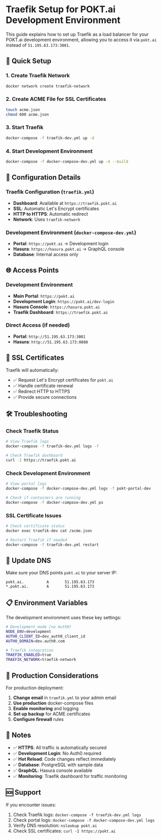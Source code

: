 # Traefik Setup for POKT.ai Development Environment

This guide explains how to set up Traefik as a load balancer for your POKT.ai development environment, allowing you to access it via `pokt.ai` instead of `51.195.63.173:3001`.

## 🚀 Quick Setup

### 1. Create Traefik Network
```bash
docker network create traefik-network
```

### 2. Create ACME File for SSL Certificates
```bash
touch acme.json
chmod 600 acme.json
```

### 3. Start Traefik
```bash
docker-compose -f traefik-dev.yml up -d
```

### 4. Start Development Environment
```bash
docker-compose -f docker-compose-dev.yml up -d --build
```

## 🔧 Configuration Details

### **Traefik Configuration (`traefik.yml`)**
- **Dashboard**: Available at `https://traefik.pokt.ai`
- **SSL**: Automatic Let's Encrypt certificates
- **HTTP to HTTPS**: Automatic redirect
- **Network**: Uses `traefik-network`

### **Development Environment (`docker-compose-dev.yml`)**
- **Portal**: `https://pokt.ai` → Development login
- **Hasura**: `https://hasura.pokt.ai` → GraphQL console
- **Database**: Internal access only

## 🌐 Access Points

### **Development Environment**
- **Main Portal**: `https://pokt.ai`
- **Development Login**: `https://pokt.ai/dev-login`
- **Hasura Console**: `https://hasura.pokt.ai`
- **Traefik Dashboard**: `https://traefik.pokt.ai`

### **Direct Access (if needed)**
- **Portal**: `http://51.195.63.173:3001`
- **Hasura**: `http://51.195.63.173:8080`

## 🔐 SSL Certificates

Traefik will automatically:
- ✅ Request Let's Encrypt certificates for `pokt.ai`
- ✅ Handle certificate renewal
- ✅ Redirect HTTP to HTTPS
- ✅ Provide secure connections

## 🛠️ Troubleshooting

### **Check Traefik Status**
```bash
# View Traefik logs
docker-compose -f traefik-dev.yml logs -f

# Check Traefik dashboard
curl -I https://traefik.pokt.ai
```

### **Check Development Environment**
```bash
# View portal logs
docker-compose -f docker-compose-dev.yml logs -f pokt-portal-dev

# Check if containers are running
docker-compose -f docker-compose-dev.yml ps
```

### **SSL Certificate Issues**
```bash
# Check certificate status
docker exec traefik-dev cat /acme.json

# Restart Traefik if needed
docker-compose -f traefik-dev.yml restart
```

## 🔄 Update DNS

Make sure your DNS points `pokt.ai` to your server IP:
```
pokt.ai.          A       51.195.63.173
*.pokt.ai.        A       51.195.63.173
```

## 📋 Environment Variables

The development environment uses these key settings:
```bash
# Development mode (no Auth0)
NODE_ENV=development
AUTH0_CLIENT_ID=dev_auth0_client_id
AUTH0_DOMAIN=dev.auth0.com

# Traefik integration
TRAEFIK_ENABLED=true
TRAEFIK_NETWORK=traefik-network
```

## 🚀 Production Considerations

For production deployment:
1. **Change email** in `traefik.yml` to your admin email
2. **Use production** docker-compose files
3. **Enable monitoring** and logging
4. **Set up backup** for ACME certificates
5. **Configure firewall** rules

## 📝 Notes

- ✅ **HTTPS**: All traffic is automatically secured
- ✅ **Development Login**: No Auth0 required
- ✅ **Hot Reload**: Code changes reflect immediately
- ✅ **Database**: PostgreSQL with sample data
- ✅ **GraphQL**: Hasura console available
- ✅ **Monitoring**: Traefik dashboard for traffic monitoring

## 🆘 Support

If you encounter issues:
1. Check Traefik logs: `docker-compose -f traefik-dev.yml logs`
2. Check portal logs: `docker-compose -f docker-compose-dev.yml logs`
3. Verify DNS resolution: `nslookup pokt.ai`
4. Check SSL certificates: `curl -I https://pokt.ai` 